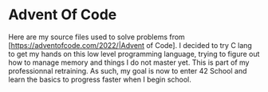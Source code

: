 # Advent Of Code 
Here are my source files used to solve problems from [https://adventofcode.com/2022/|Advent of Code].
I decided to try C lang to get my hands on this low level programming language, trying to figure out how to manage memory and things I do not master yet.
This is part of my professionnal retraining.
As such, my goal is now to enter 42 School and learn the basics to progress faster when I begin school.
